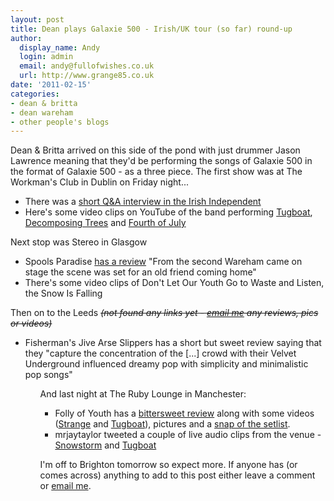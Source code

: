 ```yaml
---
layout: post
title: Dean plays Galaxie 500 - Irish/UK tour (so far) round-up
author:
  display_name: Andy
  login: admin
  email: andy@fullofwishes.co.uk
  url: http://www.grange85.co.uk
date: '2011-02-15'
categories:
- dean & britta
- dean wareham
- other people's blogs
---
```

<p>Dean & Britta arrived on this side of the pond with just drummer Jason Lawrence meaning that they'd be performing the songs of Galaxie 500 in the format of Galaxie 500 - as a three piece. The first show was at The Workman's Club in Dublin on Friday night...</p>
<ul>
<li>There was a <a href="http://www.independent.ie/entertainment/day-and-night/qampa-galaxie-500s-dean-wareham-2535868.html">short Q&A interview in the Irish Independent</a></li>
<li>Here's some video clips on YouTube of the band performing <a href="http://www.youtube.com/watch?v=tpiWaVq9GKc">Tugboat</a>, <a href="http://www.youtube.com/watch?v=2w4Fn1ZC0uI&feature=mfu_in_order&list=UL">Decomposing Trees</a> and <a href="http://www.youtube.com/watch?v=plKaM1Qc1kA&feature=related">Fourth of July</a></li>
</ul>
<p>Next stop was Stereo in Glasgow</p>
<ul>
<li>Spools Paradise <a href="http://spoolsparadise.blogspot.com/2011/02/i-feel-alright-when-you-smile.html?utm_source=twitterfeed&utm_medium=facebook">has a review</a> "From the second Wareham came on stage the scene was set for an old friend coming home" </li>
<li>There's some video clips of Don't Let Our Youth Go to Waste and Listen, the Snow Is Falling</li>
</ul>
<p>Then on to the Leeds <del datetime="2011-02-15T13:42:17+00:00"><em>(not found any links yet - <a href="mailto:andy@grange85.co.uk">email me</a> any reviews, pics or videos)</em></del></p>
<p><ins datetime="2011-02-15T13:45:19+00:00">
<ul>
<li>Fisherman's Jive Arse Slippers has a short but sweet review saying that they "capture the concentration of the [...] crowd with their Velvet Underground influenced dreamy pop with simplicity and minimalistic pop songs"</li>
<ul></ins></p>
<p>And last night at The Ruby Lounge in Manchester:</p>
<ul>
<li>Folly of Youth has a <a href="http://follyfollyfolly.blogspot.com/2011/02/dean-wareham-plays-galaxie-500-ruby.html">bittersweet review</a> along with some videos (<a href="http://www.youtube.com/watch?v=tQ1-E6DbTt8&feature=mfu_in_order&list=UL">Strange</a> and <a href="http://www.youtube.com/watch?v=QYmF0y1phDI&feature=player_embedded">Tugboat</a>), pictures and a <a href="http://3.bp.blogspot.com/-eF8eqGDuqsw/TVnDRD-vB5I/AAAAAAAADCA/f4DtDAI1-QI/s1600/Dean%2BWareham%2Bplays%2BGalaxie%2B500%2B039.JPG" class="flower_imagebox">snap of the setlist</a>.</li>
<li>mrjaytaylor tweeted a couple of live audio clips from the venue - <a href="http://audioboo.fm/boos/278176-the-inimitable-dean-wareham-playing-galaxie-500-the-ruby-lounge">Snowstorm</a> and <a href="http://audioboo.fm/boos/278195-more-dean-wareham-playing-galaxie-500-therubylounge">Tugboat</a></li>
</ul>
<p>I'm off to Brighton tomorrow so expect more. If anyone has (or comes across) anything to add to this post either leave a comment or <a href="mailto:andy@grange85.co.uk">email me</a>.</p>
